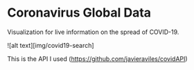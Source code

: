 # Coronavirus Global Data

Visualization for live information on the spread of COVID-19.

![alt text][img/covid19-search]

This is the API I used (https://github.com/javieraviles/covidAPI)

